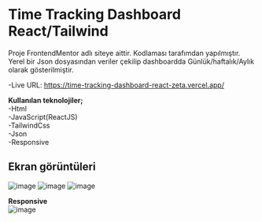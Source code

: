 # Time Tracking Dashboard React/Tailwind

Proje FrontendMentor adlı siteye aittir. Kodlaması tarafımdan yapılmıştır. Yerel bir Json dosyasından veriler çekilip dashboardda Günlük/haftalık/Aylık olarak gösterilmiştir.  

-Live URL: https://time-tracking-dashboard-react-zeta.vercel.app/

**Kullanılan teknolojiler;**  
-Html  
-JavaScript(ReactJS)  
-TailwindCss  
-Json  
-Responsive  

## Ekran görüntüleri
![image](https://user-images.githubusercontent.com/44196940/168428684-99d00f0e-7de3-423b-9991-f799398b31b7.png)
![image](https://user-images.githubusercontent.com/44196940/168428882-fce0506b-c2e2-4025-b014-490f472fda62.png)
![image](https://user-images.githubusercontent.com/44196940/168428891-c46dff3a-a5ca-4725-9ce2-6bac8566cbdc.png)

**Responsive**  
![image](https://user-images.githubusercontent.com/44196940/168428909-f4201b52-415c-4c6d-b7fd-7cd7877d0796.png)



